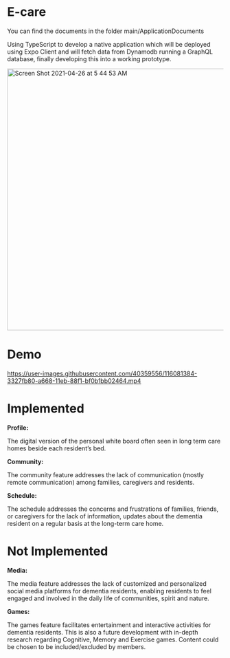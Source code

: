 
# E-care

<p> You can find the documents in the folder main/ApplicationDocuments </p>

<p> Using TypeScript to develop a native application which will be deployed using Expo Client and will fetch data from Dynamodb running a GraphQL database, finally developing this into a working prototype.

 </p>
 
 
 
<img width="609" alt="Screen Shot 2021-04-26 at 5 44 53 AM" src="https://user-images.githubusercontent.com/40359556/116073106-f820ca80-a65d-11eb-9976-7ae77c9a9ddb.png">





<h1> Demo  </h1>



https://user-images.githubusercontent.com/40359556/116081384-3327fb80-a668-11eb-88f1-bf0b1bb02464.mp4



 
 









<h1> Implemented </h1>


<strong> Profile: </strong>

The digital version of the personal white board often seen in long term care homes beside each resident’s bed.
<br/> 

<strong> Community:  </strong> 

The community feature addresses the lack of communication (mostly remote communication) among families, caregivers and residents.

  
<strong> Schedule: </strong>

The schedule addresses the concerns and frustrations of families, friends, or caregivers for the lack of information, updates about the dementia resident on a regular basis at the long-term care home.


  
  <h1> Not Implemented </h1>

<strong>Media: </strong> 

The media feature addresses the lack of customized and personalized social media platforms for dementia residents, enabling residents to feel engaged and involved in the daily life of communities, spirit and nature.



<strong> Games:</strong>

The games feature facilitates entertainment and interactive activities for dementia residents. This is also a future development with in-depth research regarding Cognitive, Memory and Exercise games. Content could be chosen to be included/excluded by members.

